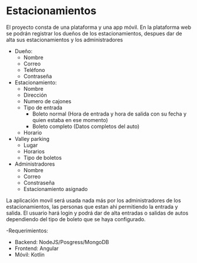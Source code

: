 # Estacionamientos
El proyecto consta de una plataforma y una app móvil.
En la plataforma web se podrán registrar los dueños de los estacionamientos, despues dar de alta sus estacionamientos y los administradores
- Dueño:
  - Nombre
  - Correo
  - Teléfono
  - Contraseña
- Estacionamiento:
  - Nombre
  - Dirección
  - Numero de cajones
  - Tipo de entrada
    - Boleto normal (Hora de entrada y hora de salida con su fecha y quien estaba en ese momento)
    - Boleto completo (Datos completos del auto)
  - Horario
- Valley parking
  - Lugar
  - Horarios
  - Tipo de boletos
- Administradores
  - Nombre
  - Correo
  - Constraseña
  - Estacionamiento asignado
  
La aplicación movil será usada nada más por los administradores de los estacionamientos, las personas que estan ahi permitiendo la entrada y salida.
El usuario hará login y podrá dar de alta entradas o salidas de autos dependiendo del tipo de boleto que se haya configurado.

-Requerimientos:
  - Backend: NodeJS/Posgress/MongoDB
  - Frontend: Angular
  - Móvil: Kotlin
